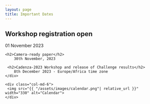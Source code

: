 ```yaml
---
layout: page
title: Important Dates
---
```


<div class="row">
 <div class="col-md-6">
    <h2>Workshop registration open</h2>
        01 November 2023

    <h2>Camera-ready paper</h2>
        30th November, 2023

     <h2>Cadenza-2023 Workshop and release of Challenge results</h2>
        8th December 2023 - Europe/Africa time zone
    </div>

    <div class="col-md-6">
     <img src="{{ "/assets/images/calendar.png"| relative_url }}" width="330" alt="Calendar">
    </div>

</div>
